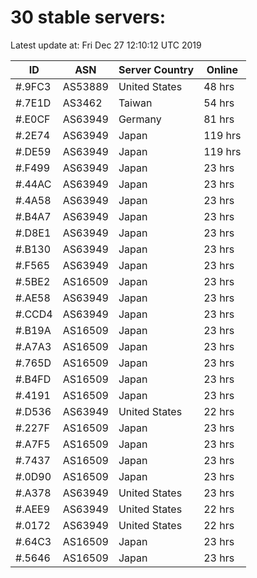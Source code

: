 # 30 stable servers:

Latest update at: Fri Dec 27 12:10:12 UTC 2019

| ID | ASN | Server Country | Online |
| -- | --- | -------------- | ------ |
| #.9FC3 | AS53889 | United States | 48 hrs |
| #.7E1D | AS3462 | Taiwan | 54 hrs |
| #.E0CF | AS63949 | Germany | 81 hrs |
| #.2E74 | AS63949 | Japan | 119 hrs |
| #.DE59 | AS63949 | Japan | 119 hrs |
| #.F499 | AS63949 | Japan | 23 hrs |
| #.44AC | AS63949 | Japan | 23 hrs |
| #.4A58 | AS63949 | Japan | 23 hrs |
| #.B4A7 | AS63949 | Japan | 23 hrs |
| #.D8E1 | AS63949 | Japan | 23 hrs |
| #.B130 | AS63949 | Japan | 23 hrs |
| #.F565 | AS63949 | Japan | 23 hrs |
| #.5BE2 | AS16509 | Japan | 23 hrs |
| #.AE58 | AS63949 | Japan | 23 hrs |
| #.CCD4 | AS63949 | Japan | 23 hrs |
| #.B19A | AS16509 | Japan | 23 hrs |
| #.A7A3 | AS16509 | Japan | 23 hrs |
| #.765D | AS16509 | Japan | 23 hrs |
| #.B4FD | AS16509 | Japan | 23 hrs |
| #.4191 | AS16509 | Japan | 23 hrs |
| #.D536 | AS63949 | United States | 22 hrs |
| #.227F | AS16509 | Japan | 23 hrs |
| #.A7F5 | AS16509 | Japan | 23 hrs |
| #.7437 | AS16509 | Japan | 23 hrs |
| #.0D90 | AS16509 | Japan | 23 hrs |
| #.A378 | AS63949 | United States | 23 hrs |
| #.AEE9 | AS63949 | United States | 22 hrs |
| #.0172 | AS63949 | United States | 22 hrs |
| #.64C3 | AS16509 | Japan | 23 hrs |
| #.5646 | AS16509 | Japan | 23 hrs |

